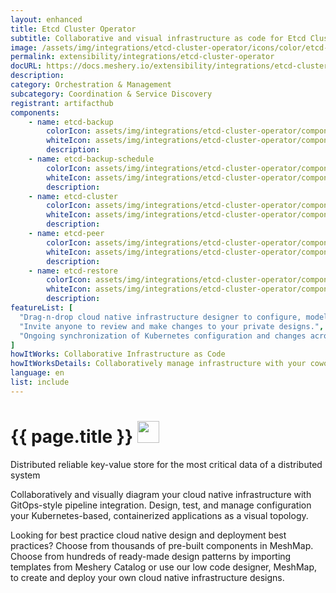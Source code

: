 ```yaml
---
layout: enhanced
title: Etcd Cluster Operator
subtitle: Collaborative and visual infrastructure as code for Etcd Cluster Operator
image: /assets/img/integrations/etcd-cluster-operator/icons/color/etcd-cluster-operator-color.svg
permalink: extensibility/integrations/etcd-cluster-operator
docURL: https://docs.meshery.io/extensibility/integrations/etcd-cluster-operator
description: 
category: Orchestration & Management
subcategory: Coordination & Service Discovery
registrant: artifacthub
components: 
	- name: etcd-backup
		colorIcon: assets/img/integrations/etcd-cluster-operator/components/etcd-backup/icons/color/etcd-backup-color.svg
		whiteIcon: assets/img/integrations/etcd-cluster-operator/components/etcd-backup/icons/white/etcd-backup-white.svg
		description: 
	- name: etcd-backup-schedule
		colorIcon: assets/img/integrations/etcd-cluster-operator/components/etcd-backup-schedule/icons/color/etcd-backup-schedule-color.svg
		whiteIcon: assets/img/integrations/etcd-cluster-operator/components/etcd-backup-schedule/icons/white/etcd-backup-schedule-white.svg
		description: 
	- name: etcd-cluster
		colorIcon: assets/img/integrations/etcd-cluster-operator/components/etcd-cluster/icons/color/etcd-cluster-color.svg
		whiteIcon: assets/img/integrations/etcd-cluster-operator/components/etcd-cluster/icons/white/etcd-cluster-white.svg
		description: 
	- name: etcd-peer
		colorIcon: assets/img/integrations/etcd-cluster-operator/components/etcd-peer/icons/color/etcd-peer-color.svg
		whiteIcon: assets/img/integrations/etcd-cluster-operator/components/etcd-peer/icons/white/etcd-peer-white.svg
		description: 
	- name: etcd-restore
		colorIcon: assets/img/integrations/etcd-cluster-operator/components/etcd-restore/icons/color/etcd-restore-color.svg
		whiteIcon: assets/img/integrations/etcd-cluster-operator/components/etcd-restore/icons/white/etcd-restore-white.svg
		description: 
featureList: [
  "Drag-n-drop cloud native infrastructure designer to configure, model, and deploy your workloads.",
  "Invite anyone to review and make changes to your private designs.",
  "Ongoing synchronization of Kubernetes configuration and changes across any number of clusters."
]
howItWorks: Collaborative Infrastructure as Code
howItWorksDetails: Collaboratively manage infrastructure with your coworkers synchronously sharing the same designs.
language: en
list: include
---
```

<h1>{{ page.title }} <img src="{{ page.image }}" style="width: 35px; height: 35px;" /></h1>

<p>
Distributed reliable key-value store for the most critical data of a distributed system
</p>
<p>
    Collaboratively and visually diagram your cloud native infrastructure with GitOps-style pipeline integration. Design, test, and manage configuration your Kubernetes-based, containerized applications as a visual topology.
</p>
<p>
    Looking for best practice cloud native design and deployment best practices? Choose from thousands of pre-built components in MeshMap. Choose from hundreds of ready-made design patterns by importing templates from Meshery Catalog or use our low code designer, MeshMap, to create and deploy your own cloud native infrastructure designs.
</p>
